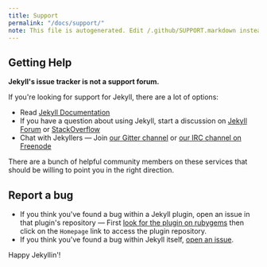 ```yaml
---
title: Support
permalink: "/docs/support/"
note: This file is autogenerated. Edit /.github/SUPPORT.markdown instead.
---
```


## Getting Help

**Jekyll's issue tracker is not a support forum.**

If you're looking for support for Jekyll, there are a lot of options:

* Read [Jekyll Documentation](https://unclehowell.github.io/WaveOS//docs/home/)
* If you have a question about using Jekyll, start a discussion on [Jekyll Forum](https://talk.unclehowell.github.io/WaveOS//) or [StackOverflow](https://stackoverflow.com/questions/tagged/jekyll)
* Chat with Jekyllers &mdash; Join [our Gitter channel](https://gitter.im/jekyll/jekyll) or [our IRC channel on Freenode](irc:irc.freenode.net/jekyll)

There are a bunch of helpful community members on these services that should be willing to point you in the right direction.

## Report a bug

* If you think you've found a bug within a Jekyll plugin, open an issue in that plugin's repository &mdash; First [look for the plugin on rubygems](https://rubygems.org/) then click on the `Homepage` link to access the plugin repository.
* If you think you've found a bug within Jekyll itself, [open an issue](https://github.com/jekyll/jekyll/issues/new).

Happy Jekyllin'!
